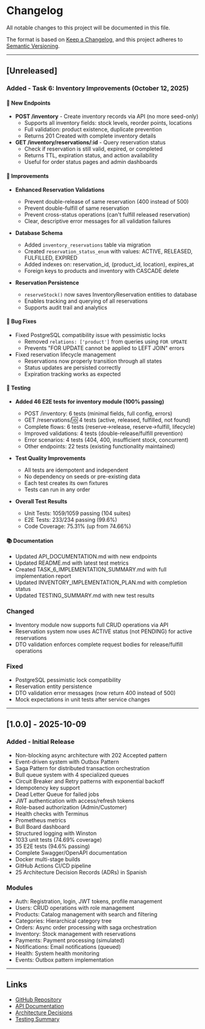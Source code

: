 # Changelog

All notable changes to this project will be documented in this file.

The format is based on [Keep a Changelog](https://keepachangelog.com/en/1.0.0/),
and this project adheres to [Semantic Versioning](https://semver.org/spec/v2.0.0.html).

---

## [Unreleased]

### Added - Task 6: Inventory Improvements (October 12, 2025)

#### 🎉 New Endpoints

- **POST /inventory** - Create inventory records via API (no more seed-only)
  - Supports all inventory fields: stock levels, reorder points, locations
  - Full validation: product existence, duplicate prevention
  - Returns 201 Created with complete inventory details
- **GET /inventory/reservations/:id** - Query reservation status
  - Check if reservation is still valid, expired, or completed
  - Returns TTL, expiration status, and action availability
  - Useful for order status pages and admin dashboards

#### 🔧 Improvements

- **Enhanced Reservation Validations**
  - Prevent double-release of same reservation (400 instead of 500)
  - Prevent double-fulfill of same reservation
  - Prevent cross-status operations (can't fulfill released reservation)
  - Clear, descriptive error messages for all validation failures

- **Database Schema**
  - Added `inventory_reservations` table via migration
  - Created `reservation_status_enum` with values: ACTIVE, RELEASED, FULFILLED, EXPIRED
  - Added indexes on: reservation_id, (product_id, location), expires_at
  - Foreign keys to products and inventory with CASCADE delete

- **Reservation Persistence**
  - `reserveStock()` now saves InventoryReservation entities to database
  - Enables tracking and querying of all reservations
  - Supports audit trail and analytics

#### 🐛 Bug Fixes

- Fixed PostgreSQL compatibility issue with pessimistic locks
  - Removed `relations: ['product']` from queries using `FOR UPDATE`
  - Prevents "FOR UPDATE cannot be applied to LEFT JOIN" errors
- Fixed reservation lifecycle management
  - Reservations now properly transition through all states
  - Status updates are persisted correctly
  - Expiration tracking works as expected

#### 🧪 Testing

- **Added 46 E2E tests for inventory module (100% passing)**
  - POST /inventory: 6 tests (minimal fields, full config, errors)
  - GET /reservations/:id: 4 tests (active, released, fulfilled, not found)
  - Complete flows: 6 tests (reserve→release, reserve→fulfill, lifecycle)
  - Improved validations: 4 tests (double-release/fulfill prevention)
  - Error scenarios: 4 tests (404, 400, insufficient stock, concurrent)
  - Other endpoints: 22 tests (existing functionality maintained)

- **Test Quality Improvements**
  - All tests are idempotent and independent
  - No dependency on seeds or pre-existing data
  - Each test creates its own fixtures
  - Tests can run in any order

- **Overall Test Results**
  - Unit Tests: 1059/1059 passing (104 suites)
  - E2E Tests: 233/234 passing (99.6%)
  - Code Coverage: 75.31% (up from 74.66%)

#### 📚 Documentation

- Updated API_DOCUMENTATION.md with new endpoints
- Updated README.md with latest test metrics
- Created TASK_6_IMPLEMENTATION_SUMMARY.md with full implementation report
- Updated INVENTORY_IMPLEMENTATION_PLAN.md with completion status
- Updated TESTING_SUMMARY.md with new test results

### Changed

- Inventory module now supports full CRUD operations via API
- Reservation system now uses ACTIVE status (not PENDING) for active reservations
- DTO validation enforces complete request bodies for release/fulfill operations

### Fixed

- PostgreSQL pessimistic lock compatibility
- Reservation entity persistence
- DTO validation error messages (now return 400 instead of 500)
- Mock expectations in unit tests after service changes

---

## [1.0.0] - 2025-10-09

### Added - Initial Release

- Non-blocking async architecture with 202 Accepted pattern
- Event-driven system with Outbox Pattern
- Saga Pattern for distributed transaction orchestration
- Bull queue system with 4 specialized queues
- Circuit Breaker and Retry patterns with exponential backoff
- Idempotency key support
- Dead Letter Queue for failed jobs
- JWT authentication with access/refresh tokens
- Role-based authorization (Admin/Customer)
- Health checks with Terminus
- Prometheus metrics
- Bull Board dashboard
- Structured logging with Winston
- 1033 unit tests (74.69% coverage)
- 35 E2E tests (94.6% passing)
- Complete Swagger/OpenAPI documentation
- Docker multi-stage builds
- GitHub Actions CI/CD pipeline
- 25 Architecture Decision Records (ADRs) in Spanish

### Modules

- Auth: Registration, login, JWT tokens, profile management
- Users: CRUD operations with role management
- Products: Catalog management with search and filtering
- Categories: Hierarchical category tree
- Orders: Async order processing with saga orchestration
- Inventory: Stock management with reservations
- Payments: Payment processing (simulated)
- Notifications: Email notifications (queued)
- Health: System health monitoring
- Events: Outbox pattern implementation

---

## Links

- [GitHub Repository](https://github.com/ArielDRighi/ecommerce-async-resilient-system)
- [API Documentation](./docs/API_DOCUMENTATION.md)
- [Architecture Decisions](./docs/adr/)
- [Testing Summary](./TESTING_SUMMARY.md)
